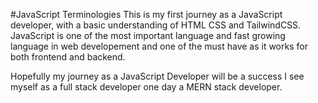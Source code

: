 #JavaScript Terminologies
This is my first journey as a JavaScript developer, with a basic understanding of HTML CSS and TailwindCSS.
JavaScript is one of the most important language and fast growing language in web developement and one of the must have as it works for both frontend and backend.

Hopefully my journey as a JavaScript Developer will be a success I see myself as a full stack developer one day a MERN stack developer.